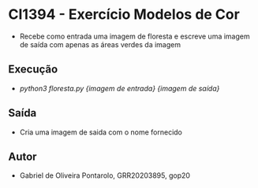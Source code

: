 # CI1394 - Exercício Modelos de Cor

* Recebe como entrada uma imagem de floresta e escreve uma imagem de saída com apenas as áreas verdes da imagem

## Execução

* *python3 floresta.py {imagem de entrada} {imagem de saída}*

## Saída

* Cria uma imagem de saida com o nome fornecido

## Autor
* Gabriel de Oliveira Pontarolo, GRR20203895, gop20